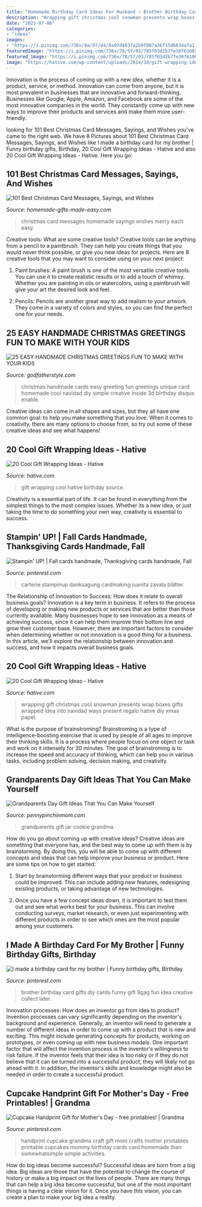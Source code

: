 ```yaml
---
title: "Homemade Birthday Card Ideas For Husband ~ Brother Birthday Card Gifts Diy Cards Funny Gift 9gag Fun Idea Creative Collect Later"
description: "Wrapping gift christmas cool snowman presents wrap boxes gifts wrapped idea into navidad ways present regalo hative diy xmas papel"
date: "2023-07-06"
categories:
- "ideas"
images:
- "https://i.pinimg.com/736x/0a/97/d4/0a97d4837a2b9f007a36f15d6634afa1--creative-gifts-fun-gifts.jpg"
featuredImage: "https://i.pinimg.com/736x/78/5f/03/785f03d2b7fe30f610024be4a58e329d.jpg"
featured_image: "https://i.pinimg.com/736x/78/5f/03/785f03d2b7fe30f610024be4a58e329d.jpg"
image: "https://hative.com/wp-content/uploads/2014/10/gift-wrapping-ideas/2-cool-gift-wrapping-ideas.jpg"
---
```



Innovation is the process of coming up with a new idea, whether it is a product, service, or method. Innovation can come from anyone, but it is most prevalent in businesses that are innovative and forward-thinking. Businesses like Google, Apple, Amazon, and Facebook are some of the most innovative companies in the world. They constantly come up with new ways to improve their products and services and make them more user-friendly.

	

		
looking for 101 Best Christmas Card Messages, Sayings, and Wishes you've came to the right web. We have 8 Pictures about 101 Best Christmas Card Messages, Sayings, and Wishes like I made a birthday card for my brother | Funny birthday gifts, Birthday, 20 Cool Gift Wrapping Ideas - Hative and also 20 Cool Gift Wrapping Ideas - Hative. Here you go:
		
    
## 101 Best Christmas Card Messages, Sayings, And Wishes

<img loading=lazy src="https://www.homemade-gifts-made-easy.com/image-files/merry-christmas-images-misc-wrapped-up-in-each-other-600x900.jpg" onerror="this.onerror=null;this.src='https://tse3.mm.bing.net/th?id=OIP.DIzMG2xDPh1Fn-Lfg7Az7wHaLH&amp;pid=15.1';" alt="101 Best Christmas Card Messages, Sayings, and Wishes">

_Source: homemade-gifts-made-easy.com_

>christmas card messages homemade sayings wishes merry each easy. 

	

Creative tools: What are some creative tools?
Creative tools can be anything from a pencil to a paintbrush. They can help you create things that you would never think possible, or give you new ideas for projects. Here are 8 creative tools that you may want to consider using on your next project:
1. Paint brushes: A paint brush is one of the most versatile creative tools. You can use it to create realistic results or to add a touch of whimsy. Whether you are painting in oils or watercolors, using a paintbrush will give your art the desired look and feel.

2. Pencils: Pencils are another great way to add realism to your artwork. They come in a variety of colors and styles, so you can find the perfect one for your needs.

    
## 25 EASY HANDMADE CHRISTMAS GREETINGS FUN TO MAKE WITH YOUR KIDS

<img loading=lazy src="http://godfatherstyle.com/wp-content/uploads/2015/11/Handmade-Christmas-Greeting-Cards-With-Unique-Design-.jpg" onerror="this.onerror=null;this.src='https://tse1.mm.bing.net/th?id=OIP.IZ_2RuSvvlJSeYcFt9y74QHaJL&amp;pid=15.1';" alt="25 EASY HANDMADE CHRISTMAS GREETINGS FUN TO MAKE WITH YOUR KIDS">

_Source: godfatherstyle.com_

>christmas handmade cards easy greeting fun greetings unique card homemade cool navidad diy simple creative inside 3d birthday disqus enable. 

	

Creative ideas can come in all shapes and sizes, but they all have one common goal: to help you make something that you love. When it comes to creativity, there are many options to choose from, so try out some of these creative ideas and see what happens!

    
## 20 Cool Gift Wrapping Ideas - Hative

<img loading=lazy src="https://hative.com/wp-content/uploads/2014/10/gift-wrapping-ideas/2-cool-gift-wrapping-ideas.jpg" onerror="this.onerror=null;this.src='https://tse4.mm.bing.net/th?id=OIP.iX8UAdzo3q4mvijwzBCFEwHaKX&amp;pid=15.1';" alt="20 Cool Gift Wrapping Ideas - Hative">

_Source: hative.com_

>gift wrapping cool hative birthday source. 

	

Creativity is a essential part of life. It can be found in everything from the simplest things to the most complex issues. Whether its a new idea, or just taking the time to do something your own way, creativity is essential to success.

    
## Stampin&#039; UP! | Fall Cards Handmade, Thanksgiving Cards Handmade, Fall

<img loading=lazy src="https://i.pinimg.com/736x/36/89/78/368978575f5bd6461811e5e0fa531191.jpg" onerror="this.onerror=null;this.src='https://tse1.mm.bing.net/th?id=OIP.wbx1c5C2TJuNtIHzzeVlDAHaJ3&amp;pid=15.1';" alt="Stampin&#039; UP! | Fall cards handmade, Thanksgiving cards handmade, Fall">

_Source: pinterest.com_

>carterie stampinup danksagung cardmaking juanita zavala blätter. 

	

The Relationship of Innovation to Success: How does it relate to overall business goals?
Innovation is a key term in business. It refers to the process of developing or making new products or services that are better than those currently available. Many businesses hope to see innovation as a means of achieving success, since it can help them improve their bottom line and grow their customer base. However, there are important factors to consider when determining whether or not innovation is a good thing for a business. In this article, we'll explore the relationship between innovation and success, and how it impacts overall business goals.

    
## 20 Cool Gift Wrapping Ideas - Hative

<img loading=lazy src="https://hative.com/wp-content/uploads/2014/10/gift-wrapping-ideas/7-cool-gift-wrapping-ideas.jpg" onerror="this.onerror=null;this.src='https://tse3.mm.bing.net/th?id=OIP.FCGR5qcVwaA-UGUQzGBzGgHaM2&amp;pid=15.1';" alt="20 Cool Gift Wrapping Ideas - Hative">

_Source: hative.com_

>wrapping gift christmas cool snowman presents wrap boxes gifts wrapped idea into navidad ways present regalo hative diy xmas papel. 

	

What is the purpose of brainstroming?
Brainstroming is a type of intelligence-boosting exercise that is used by people of all ages to improve their thinking skills. It is a process where people focus on one object or task and work on it intensely for 30 minutes. The goal of brainstroming is to increase the speed and accuracy of thinking, which can help you in various tasks, including problem solving, decision making, and creativity.

    
## Grandparents Day Gift Ideas That You Can Make Yourself

<img loading=lazy src="http://www.pennypinchinmom.com/wp-content/uploads/2012/08/gramma-cookie-jar.jpg" onerror="this.onerror=null;this.src='https://tse1.mm.bing.net/th?id=OIP.OJv2_4ThBBA2MUlUmtznmQHaKn&amp;pid=15.1';" alt="Grandparents Day Gift Ideas That You Can Make Yourself">

_Source: pennypinchinmom.com_

>grandparents gift jar cookie grandma. 

	

How do you go about coming up with creative ideas?
Creative ideas are something that everyone has, and the best way to come up with them is by brainstorming. By doing this, you will be able to come up with different concepts and ideas that can help improve your business or product. Here are some tips on how to get started:
1. Start by brainstorming different ways that your product or business could be improved. This can include adding new features, redesigning existing products, or taking advantage of new technologies.

2. Once you have a few concept ideas down, it is important to test them out and see what works best for your business. This can involve conducting surveys, market research, or even just experimenting with different products in order to see which ones are the most popular among your customers.


    
## I Made A Birthday Card For My Brother | Funny Birthday Gifts, Birthday

<img loading=lazy src="https://i.pinimg.com/736x/0a/97/d4/0a97d4837a2b9f007a36f15d6634afa1--creative-gifts-fun-gifts.jpg" onerror="this.onerror=null;this.src='https://tse1.mm.bing.net/th?id=OIP.p-e7dV2gsXyxAr58mlMuyAHaJ6&amp;pid=15.1';" alt="I made a birthday card for my brother | Funny birthday gifts, Birthday">

_Source: pinterest.com_

>brother birthday card gifts diy cards funny gift 9gag fun idea creative collect later. 

	

Innovation processes: How does an inventor go from idea to product?
Invention processes can vary significantly depending on the inventor's background and experience. Generally, an inventor will need to generate a number of different ideas in order to come up with a product that is new and exciting. This might include generating concepts for products, working on prototypes, or even coming up with new business models.
One important factor that will affect the invention process is the inventor's willingness to risk failure. If the inventor feels that their idea is too risky or if they do not believe that it can be turned into a successful product, they will likely not go ahead with it. In addition, the inventor's skills and knowledge might also be needed in order to create a successful product.

    
## Cupcake Handprint Gift For Mother&#039;s Day - Free Printables! | Grandma

<img loading=lazy src="https://i.pinimg.com/736x/78/5f/03/785f03d2b7fe30f610024be4a58e329d.jpg" onerror="this.onerror=null;this.src='https://tse2.mm.bing.net/th?id=OIP.wtJWxJrkw0V3MPFJnanibwHaFS&amp;pid=15.1';" alt="Cupcake Handprint Gift for Mother&#039;s Day - free printables! | Grandma">

_Source: pinterest.com_

>handprint cupcake grandma craft gift mom crafts mother printables printable cupcakes mommy birthday cards card homemade than somewhatsimple simple activities. 

	

How do big ideas become successful?
Successful ideas are born from a big idea. Big ideas are those that have the potential to change the course of history or make a big impact on the lives of people. There are many things that can help a big idea become successful, but one of the most important things is having a clear vision for it. Once you have this vision, you can create a plan to make your big idea a reality.

